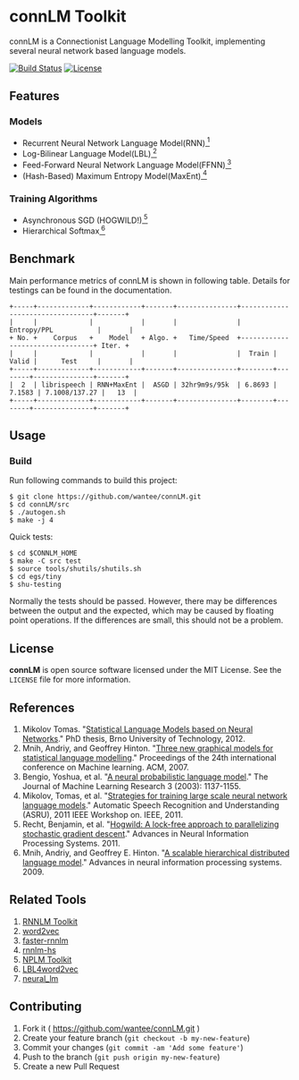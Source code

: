# connLM Toolkit
connLM is a Connectionist Language Modelling Toolkit, implementing several neural network based language models.

[![Build Status](https://travis-ci.org/wantee/connLM.svg?branch=master)](https://travis-ci.org/wantee/connLM)
[![License](http://img.shields.io/:license-mit-blue.svg)](https://github.com/wantee/connLM/blob/master/LICENSE)

## Features
### Models
* Recurrent Neural Network Language Model(RNN)[<sup> 1 </sup>](#rnn)
* Log-Bilinear Language Model(LBL)[<sup> 2 </sup>](#lbl)
* Feed-Forward Neural Network Language Model(FFNN)[<sup> 3 </sup>](#ffnn)
* (Hash-Based) Maximum Entropy Model(MaxEnt)[<sup> 4 </sup>](#maxent)

### Training Algorithms
* Asynchronous SGD (HOGWILD!)[<sup> 5 </sup>](#hogwild)
* Hierarchical Softmax[<sup> 6 </sup>](#hogwild)

## Benchmark

Main performance metrics of connLM is shown in following table. Details for testings can be found in the documentation.

```
+-----+-------------+------------+-------+---------------+---------------------------------+-------+
|     |             |            |       |               |           Entropy/PPL           |       |
+ No. +    Corpus   +    Model   + Algo. +   Time/Speed  +---------------------------------+ Iter. +
|     |             |            |       |               |  Train |  Valid |      Test     |       |
+-----+-------------+------------+-------+---------------+--------+--------+---------------+-------+
|  2  | librispeech | RNN+MaxEnt |  ASGD | 32hr9m9s/95k  | 6.8693 | 7.1583 | 7.1008/137.27 |   13  |
+-----+-------------+------------+-------+---------------+--------+--------+---------------+-------+
```

## Usage
### Build

Run following commands to build this project:

```shell
$ git clone https://github.com/wantee/connLM.git
$ cd connLM/src
$ ./autogen.sh
$ make -j 4
```

Quick tests:

```shell
$ cd $CONNLM_HOME
$ make -C src test
$ source tools/shutils/shutils.sh
$ cd egs/tiny
$ shu-testing
```

Normally the tests should be passed. However, there may be differences between the output and the expected, which may be caused by floating point operations. If the differences are small, this should not be a problem.

## License

**connLM** is open source software licensed under the MIT License. See the `LICENSE` file for more information.

## References
1. <a name="rnn"></a> Mikolov Tomas. "[Statistical Language Models based on Neural Networks](http://www.fit.vutbr.cz/~imikolov/rnnlm/thesis.pdf)." PhD thesis, Brno University of Technology, 2012.
2. <a name="lbl"></a> Mnih, Andriy, and Geoffrey Hinton. "[Three new graphical models for statistical language modelling](http://machinelearning.wustl.edu/mlpapers/paper_files/icml2007_MnihH07.pdf)." Proceedings of the 24th international conference on Machine learning. ACM, 2007.
3. <a name="ffnn"></a> Bengio, Yoshua, et al. "[A neural probabilistic language model](http://machinelearning.wustl.edu/mlpapers/paper_files/BengioDVJ03.pdf)." The Journal of Machine Learning Research 3 (2003): 1137-1155.
4. <a name="maxent"></a> Mikolov, Tomas, et al. "[Strategies for training large scale neural network language models](http://www.fit.vutbr.cz/~imikolov/rnnlm/asru_large_v4.pdf)." Automatic Speech Recognition and Understanding (ASRU), 2011 IEEE Workshop on. IEEE, 2011.
5. <a name="hogwild"></a> Recht, Benjamin, et al. "[Hogwild: A lock-free approach to parallelizing stochastic gradient descent](http://papers.nips.cc/paper/4390-hogwild-a-lock-free-approach-to-parallelizing-stochastic-gradient-descent.pdf)." Advances in Neural Information Processing Systems. 2011.
6. <a name="hs"></a> Mnih, Andriy, and Geoffrey E. Hinton. "[A scalable hierarchical distributed language model](https://www.cs.toronto.edu/~amnih/papers/hlbl_final.pdf)." Advances in neural information processing systems. 2009.

## Related Tools
1. [RNNLM Toolkit](http://rnnlm.org/)
2. [word2vec](https://code.google.com/p/word2vec/)
3. [faster-rnnlm](https://github.com/yandex/faster-rnnlm/)
4. [rnnlm-hs](https://svn.code.sf.net/p/kaldi/code/trunk/tools/rnnlm-hs-0.1b/)
5. [NPLM Toolkit](http://nlg.isi.edu/software/nplm/)
6. [LBL4word2vec](https://github.com/qunluo/LBL4word2vec)
7. [neural_lm](https://github.com/ddahlmeier/neural_lm/)

## Contributing

1. Fork it ( https://github.com/wantee/connLM.git )
2. Create your feature branch (`git checkout -b my-new-feature`)
3. Commit your changes (`git commit -am 'Add some feature'`)
4. Push to the branch (`git push origin my-new-feature`)
5. Create a new Pull Request
